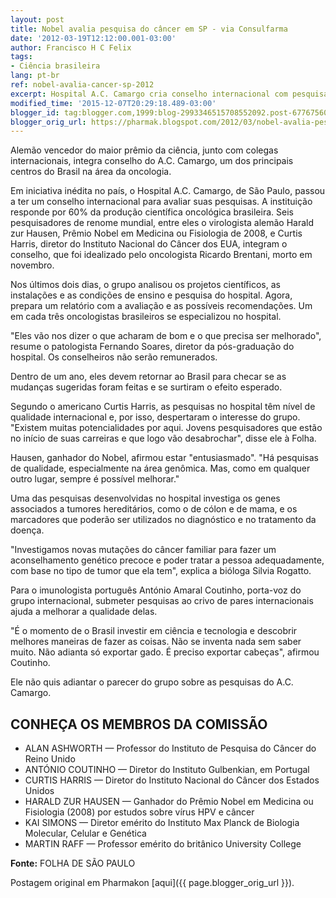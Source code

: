 ```yaml
---
layout: post
title: Nobel avalia pesquisa do câncer em SP - via Consulfarma
date: '2012-03-19T12:12:00.001-03:00'
author: Francisco H C Felix
tags:
- Ciência brasileira
lang: pt-br
ref: nobel-avalia-cancer-sp-2012
excerpt: Hospital A.C. Camargo cria conselho internacional com pesquisadores renomados, incluindo Nobel, para avaliar e aprimorar pesquisas oncológicas no Brasil.
modified_time: '2015-12-07T20:29:18.489-03:00'
blogger_id: tag:blogger.com,1999:blog-2993346515708552092.post-6776756026403015617
blogger_orig_url: https://pharmak.blogspot.com/2012/03/nobel-avalia-pesquisa-do-cancer-em-sp.html
---
```


Alemão vencedor do maior prêmio da ciência, junto com colegas internacionais, integra conselho do A.C. Camargo, um dos principais centros do Brasil na área da oncologia.
<!--more-->

Em iniciativa inédita no país, o Hospital A.C. Camargo, de São Paulo, passou a ter um conselho internacional para avaliar suas pesquisas. A instituição responde por 60% da produção científica oncológica brasileira. Seis pesquisadores de renome mundial, entre eles o virologista alemão Harald zur Hausen, Prêmio Nobel em Medicina ou Fisiologia de 2008, e Curtis Harris, diretor do Instituto Nacional do Câncer dos EUA, integram o conselho, que foi idealizado pelo oncologista Ricardo Brentani, morto em novembro.

Nos últimos dois dias, o grupo analisou os projetos científicos, as instalações e as condições de ensino e pesquisa do hospital. Agora, prepara um relatório com a avaliação e as possíveis recomendações. Um em cada três oncologistas brasileiros se especializou no hospital.

"Eles vão nos dizer o que acharam de bom e o que precisa ser melhorado", resume o patologista Fernando Soares, diretor da pós-graduação do hospital. Os conselheiros não serão remunerados.

Dentro de um ano, eles devem retornar ao Brasil para checar se as mudanças sugeridas foram feitas e se surtiram o efeito esperado.

Segundo o americano Curtis Harris, as pesquisas no hospital têm nível de qualidade internacional e, por isso, despertaram o interesse do grupo. "Existem muitas potencialidades por aqui. Jovens pesquisadores que estão no início de suas carreiras e que logo vão desabrochar", disse ele à Folha.

Hausen, ganhador do Nobel, afirmou estar "entusiasmado". "Há pesquisas de qualidade, especialmente na área genômica. Mas, como em qualquer outro lugar, sempre é possível melhorar."

Uma das pesquisas desenvolvidas no hospital investiga os genes associados a tumores hereditários, como o de cólon e de mama, e os marcadores que poderão ser utilizados no diagnóstico e no tratamento da doença.

"Investigamos novas mutações do câncer familiar para fazer um aconselhamento genético precoce e poder tratar a pessoa adequadamente, com base no tipo de tumor que ela tem", explica a bióloga Silvia Rogatto.

Para o imunologista português António Amaral Coutinho, porta-voz do grupo internacional, submeter pesquisas ao crivo de pares internacionais ajuda a melhorar a qualidade delas.

"É o momento de o Brasil investir em ciência e tecnologia e descobrir melhores maneiras de fazer as coisas. Não se inventa nada sem saber muito. Não adianta só exportar gado. É preciso exportar cabeças", afirmou Coutinho.

Ele não quis adiantar o parecer do grupo sobre as pesquisas do A.C. Camargo.

## CONHEÇA OS MEMBROS DA COMISSÃO

- ALAN ASHWORTH — Professor do Instituto de Pesquisa do Câncer do Reino Unido
- ANTÓNIO COUTINHO — Diretor do Instituto Gulbenkian, em Portugal
- CURTIS HARRIS — Diretor do Instituto Nacional do Câncer dos Estados Unidos
- HARALD ZUR HAUSEN — Ganhador do Prêmio Nobel em Medicina ou Fisiologia (2008) por estudos sobre vírus HPV e câncer
- KAI SIMONS — Diretor emérito do Instituto Max Planck de Biologia Molecular, Celular e Genética
- MARTIN RAFF — Professor emérito do britânico University College

**Fonte:** FOLHA DE SÃO PAULO

Postagem original em Pharmakon [aqui]({{ page.blogger_orig_url }}).
